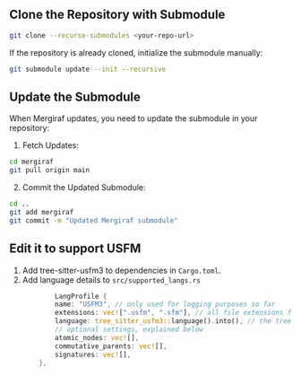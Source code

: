 ## Clone the Repository with Submodule

```bash
git clone --recurse-submodules <your-repo-url>
```

If the repository is already cloned, initialize the submodule manually:

```bash
git submodule update --init --recursive
```

## Update the Submodule

When Mergiraf updates, you need to update the submodule in your repository:

1. Fetch Updates:
```bash
cd mergiraf
git pull origin main
```
2. Commit the Updated Submodule:
```bash
cd ..
git add mergiraf
git commit -m "Updated Mergiraf submodule"
```

## Edit it to support USFM

1. Add tree-sitter-usfm3 to dependencies in `Cargo.toml`.
2. Add language details to `src/supported_langs.rs`
	```rust
	        LangProfile {
            name: "USFM3", // only used for logging purposes so far
            extensions: vec![".usfm", ".sfm"], // all file extensions for this language
            language: tree_sitter_usfm3::language().into(), // the tree-sitter parser
            // optional settings, explained below
            atomic_nodes: vec![],
            commutative_parents: vec![],
            signatures: vec![],
        },
    ```